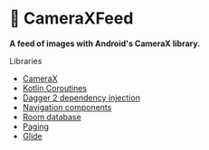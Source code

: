 # 📸 CameraXFeed

**A feed of images with Android's CameraX library.**

Libraries

- [CameraX][camerax]
- [Kotlin Coroutines][coroutines]
- [Dagger 2 dependency injection][dagger]
- [Navigation components][navigation]
- [Room database][room]
- [Paging][paging]
- [Glide][glide]

[camerax]: https://developer.android.com/training/camerax
[coroutines]: https://github.com/Kotlin/kotlinx.coroutines/tree/master#kotlinxcoroutines
[dagger]: https://developer.android.com/training/dependency-injection/dagger-basics
[navigation]: https://developer.android.com/guide/navigation
[room]: https://developer.android.com/training/data-storage/room
[paging]: https://developer.android.com/topic/libraries/architecture/paging
[glide]: https://developer.android.com/topic/libraries/architecture/paging
